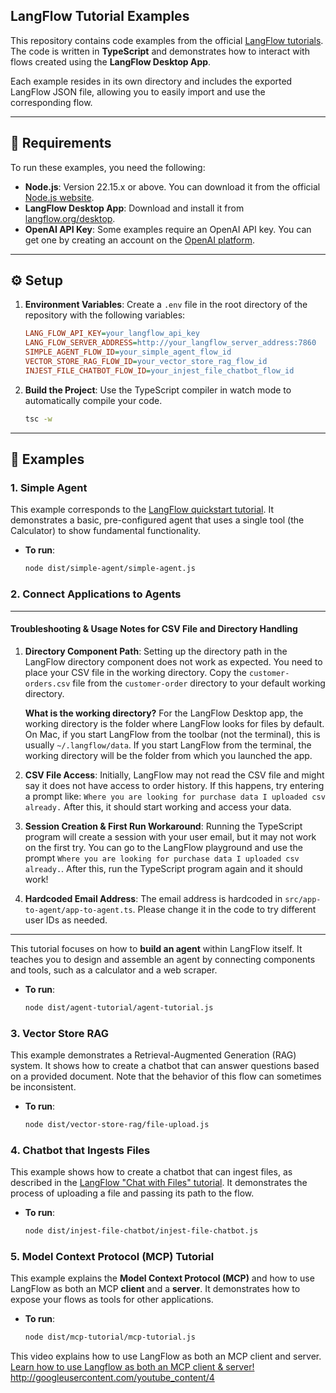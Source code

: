 ## **LangFlow Tutorial Examples**

This repository contains code examples from the official [LangFlow tutorials](https://docs.langflow.org/). The code is written in **TypeScript** and demonstrates how to interact with flows created using the **LangFlow Desktop App**.

Each example resides in its own directory and includes the exported LangFlow JSON file, allowing you to easily import and use the corresponding flow.

---

## **📝 Requirements**

To run these examples, you need the following:

- **Node.js**: Version 22.15.x or above. You can download it from the official [Node.js website](https://nodejs.org/en/download/).
- **LangFlow Desktop App**: Download and install it from [langflow.org/desktop](https://www.langflow.org/desktop).
- **OpenAI API Key**: Some examples require an OpenAI API key. You can get one by creating an account on the [OpenAI platform](https://platform.openai.com/settings/organization/api-keys).

---

## **⚙️ Setup**

1.  **Environment Variables**: Create a `.env` file in the root directory of the repository with the following variables:

    ```ini
    LANG_FLOW_API_KEY=your_langflow_api_key
    LANG_FLOW_SERVER_ADDRESS=http://your_langflow_server_address:7860
    SIMPLE_AGENT_FLOW_ID=your_simple_agent_flow_id
    VECTOR_STORE_RAG_FLOW_ID=your_vector_store_rag_flow_id
    INJEST_FILE_CHATBOT_FLOW_ID=your_injest_file_chatbot_flow_id
    ```

2.  **Build the Project**: Use the TypeScript compiler in watch mode to automatically compile your code.

    ```bash
    tsc -w
    ```

---

## **🚀 Examples**

### **1. Simple Agent**

This example corresponds to the [LangFlow quickstart tutorial](https://docs.langflow.org/get-started-quickstart). It demonstrates a basic, pre-configured agent that uses a single tool (the Calculator) to show fundamental functionality.

- **To run**:
  ```bash
  node dist/simple-agent/simple-agent.js
  ```

### **2. Connect Applications to Agents**

---

#### **Troubleshooting & Usage Notes for CSV File and Directory Handling**

1. **Directory Component Path**: Setting up the directory path in the LangFlow directory component does not work as expected. You need to place your CSV file in the working directory. Copy the `customer-orders.csv` file from the `customer-order` directory to your default working directory.

   **What is the working directory?** For the LangFlow Desktop app, the working directory is the folder where LangFlow looks for files by default. On Mac, if you start LangFlow from the toolbar (not the terminal), this is usually `~/.langflow/data`. If you start LangFlow from the terminal, the working directory will be the folder from which you launched the app.

2. **CSV File Access**: Initially, LangFlow may not read the CSV file and might say it does not have access to order history. If this happens, try entering a prompt like: `Where you are looking for purchase data I uploaded csv already.` After this, it should start working and access your data.

3. **Session Creation & First Run Workaround**: Running the TypeScript program will create a session with your user email, but it may not work on the first try. You can go to the LangFlow playground and use the prompt `Where you are looking for purchase data I uploaded csv already.`. After this, run the TypeScript program again and it should work!

4. **Hardcoded Email Address**: The email address is hardcoded in `src/app-to-agent/app-to-agent.ts`. Please change it in the code to try different user IDs as needed.

---

This tutorial focuses on how to **build an agent** within LangFlow itself. It teaches you to design and assemble an agent by connecting components and tools, such as a calculator and a web scraper.

- **To run**:
  ```bash
  node dist/agent-tutorial/agent-tutorial.js
  ```

### **3. Vector Store RAG**

This example demonstrates a Retrieval-Augmented Generation (RAG) system. It shows how to create a chatbot that can answer questions based on a provided document. Note that the behavior of this flow can sometimes be inconsistent.

- **To run**:
  ```bash
  node dist/vector-store-rag/file-upload.js
  ```

### **4. Chatbot that Ingests Files**

This example shows how to create a chatbot that can ingest files, as described in the [LangFlow "Chat with Files" tutorial](https://docs.langflow.org/chat-with-files). It demonstrates the process of uploading a file and passing its path to the flow.

- **To run**:
  ```bash
  node dist/injest-file-chatbot/injest-file-chatbot.js
  ```

### **5. Model Context Protocol (MCP) Tutorial**

This example explains the **Model Context Protocol (MCP)** and how to use LangFlow as both an MCP **client** and a **server**. It demonstrates how to expose your flows as tools for other applications.

- **To run**:
  ```bash
  node dist/mcp-tutorial/mcp-tutorial.js
  ```

This video explains how to use LangFlow as both an MCP client and server. [Learn how to use Langflow as both an MCP client & server\!](https://www.youtube.com/watch?v=pEjsaVVPjdI)
http://googleusercontent.com/youtube_content/4
